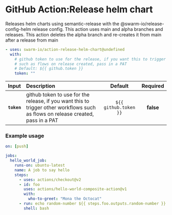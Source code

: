 <!-- start title -->

# GitHub Action:Release helm chart

<!-- end title -->
<!-- start description -->

Releases helm charts using semantic-release with the @swarm-io/release-config-helm release config. This action uses main and alpha branches and releases. This action deletes the alpha branch and re-creates it from main after a release from main

<!-- end description -->
<!-- start contents -->
<!-- end contents -->
<!-- start usage -->

```yaml
- uses: swarm-io/action-release-helm-chart@undefined
  with:
    # github token to use for the release, if you want this to trigger other workflows
    # such as flows on release created, pass in a PAT
    # Default: ${{ github.token }}
    token: ""
```

<!-- end usage -->
<!-- start inputs -->

| **Input**   | **Description**                                                                                                                  |      **Default**      | **Required** |
| :---------- | :------------------------------------------------------------------------------------------------------------------------------- | :-------------------: | :----------: |
| **`token`** | github token to use for the release, if you want this to trigger other workflows such as flows on release created, pass in a PAT | `${{ github.token }}` |  **false**   |

<!-- end inputs -->
<!-- start outputs -->
<!-- end outputs -->
<!-- start examples -->

### Example usage

```yaml
on: [push]

jobs:
  hello_world_job:
    runs-on: ubuntu-latest
    name: A job to say hello
    steps:
      - uses: actions/checkout@v2
      - id: foo
        uses: actions/hello-world-composite-action@v1
        with:
          who-to-greet: "Mona the Octocat"
      - run: echo random-number ${{ steps.foo.outputs.random-number }}
        shell: bash
```

<!-- end examples -->
<!-- start [.github/ghdocs/examples/] -->
<!-- end [.github/ghdocs/examples/] -->
